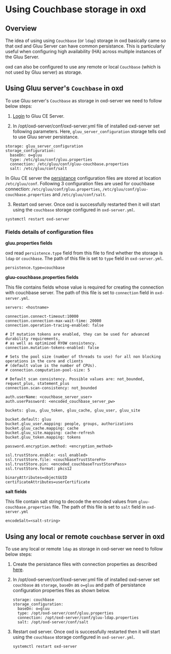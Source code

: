 # Using Couchbase storage in oxd

## Overview

The idea of using using `Couchbase` (or `ldap`) storage in oxd basically came so that oxd and Gluu Server can have common persistance. This is particularly useful when configuring high availability (HA) across multiple instances of the Gluu Server. 

oxd can also be configured to use any remote or local `Couchbase` (which is not used by Gluu server) as storage.

## Using Gluu server's `Couchbase` in oxd

To use Gluu server's `Couchbase` as storage in oxd-server we need to follow below steps:

1. [Login](https://www.gluu.org/docs/gluu-server/installation-guide/install-ubuntu/#start-the-server-and-log-in) to Gluu CE Server.

1. In /opt/oxd-server/conf/oxd-server.yml file of installed oxd-server set following parameters. Here, `gluu_server_configuration` storage tells oxd to use Gluu server persistance. 

  ```
  storage: gluu_server_configuration
  storage_configuration:
    baseDn: o=gluu
    type: /etc/gluu/conf/gluu.properties
    connection: /etc/gluu/conf/gluu-couchbase.properties
    salt: /etc/gluu/conf/salt
  ```
  
  In Gluu CE server the [persistance](https://www.gluu.org/docs/gluu-server/reference/persistence) configuration files are stored at       location `/etc/gluu/conf`. Following 3 configuration files are used for couchbase connection:              `/etc/gluu/conf/gluu.properties`, `/etc/gluu/conf/gluu-couchbase.properties` and `/etc/gluu/conf/salt`.
  
3. Restart oxd server. Once oxd is successfully restarted then it will start using the `couchbase` storage configured in `oxd-server.yml`.

  ```
  systemctl restart oxd-server
  ```

### Fields details of configuration files

**gluu.properties fields**

oxd read `persistence.type` field from this file to find whether the storage is `ldap` or `couchbase`. The path of this file is set to `type` field in `oxd-server.yml`.

  ```
  persistence.type=couchbase
  ```

**gluu-couchbase.properties fields**

This file contains fields whose value is required for creating the connection with couchbase server. The path of this file is set to `connection` field in `oxd-server.yml`.

  ```
  servers: <hostname>

  connection.connect-timeout:10000
  connection.connection-max-wait-time: 20000
  connection.operation-tracing-enabled: false

  # If mutation tokens are enabled, they can be used for advanced durability requirements,
  # as well as optimized RYOW consistency.
  connection.mutation-tokens-enabled: false

  # Sets the pool size (number of threads to use) for all non blocking operations in the core and clients
  # (default value is the number of CPUs).
  # connection.computation-pool-size: 5

  # Default scan consistency. Possible values are: not_bounded, request_plus, statement_plus
  connection.scan-consistency: not_bounded

  auth.userName: <couchbase_server_user>
  auth.userPassword: <encoded_couchbase_server_pw>

  buckets: gluu, gluu_token, gluu_cache, gluu_user, gluu_site

  bucket.default: gluu
  bucket.gluu_user.mapping: people, groups, authorizations
  bucket.gluu_cache.mapping: cache
  bucket.gluu_site.mapping: cache-refresh
  bucket.gluu_token.mapping: tokens

  password.encryption.method: <encryption_method>

  ssl.trustStore.enable: <ssl_enabled>
  ssl.trustStore.file: <couchbaseTrustStoreFn>
  ssl.trustStore.pin: <encoded_couchbaseTrustStorePass>
  ssl.trustStore.format: pkcs12

  binaryAttributes=objectGUID
  certificateAttributes=userCertificate
  ```

**salt fields**

This file contain salt string to decode the encoded values from `gluu-couchbase.properties` file. The path of this file is set to `salt` field in `oxd-server.yml`

  ```
  encodeSalt=<salt-string>
  ```

## Using any local or remote `couchbase` server in oxd

To use any local or remote `ldap` as storage in oxd-server we need to follow below steps:

1. Create the persistance files with connection properties as described [here](#fields-details-of-configuration-files).

1. In /opt/oxd-server/conf/oxd-server.yml file of installed oxd-server set `couchbase` as `storage`, `baseDn` as `o=gluu` and path of persistance configuration properties files as shown below. 

    ```
    storage: couchbase
    storage_configuration:
      baseDn: o=gluu
      type: /opt/oxd-server/conf/gluu.properties
      connection: /opt/oxd-server/conf/gluu-ldap.properties
      salt: /opt/oxd-server/conf/salt
    ```


1. Restart oxd server. Once oxd is successfully restarted then it will start using the `couchbase` storage configured in `oxd-server.yml`.

    ```
    systemctl restart oxd-server
    ```
